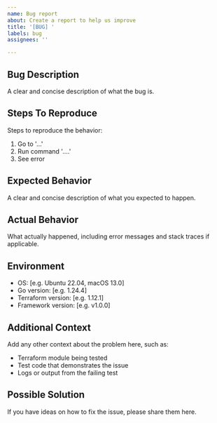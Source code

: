 ```yaml
---
name: Bug report
about: Create a report to help us improve
title: '[BUG] '
labels: bug
assignees: ''

---
```


## Bug Description
A clear and concise description of what the bug is.

## Steps To Reproduce
Steps to reproduce the behavior:
1. Go to '...'
2. Run command '....'
3. See error

## Expected Behavior
A clear and concise description of what you expected to happen.

## Actual Behavior
What actually happened, including error messages and stack traces if applicable.

## Environment
- OS: [e.g. Ubuntu 22.04, macOS 13.0]
- Go version: [e.g. 1.24.4]
- Terraform version: [e.g. 1.12.1]
- Framework version: [e.g. v1.0.0]

## Additional Context
Add any other context about the problem here, such as:
- Terraform module being tested
- Test code that demonstrates the issue
- Logs or output from the failing test

## Possible Solution
If you have ideas on how to fix the issue, please share them here.